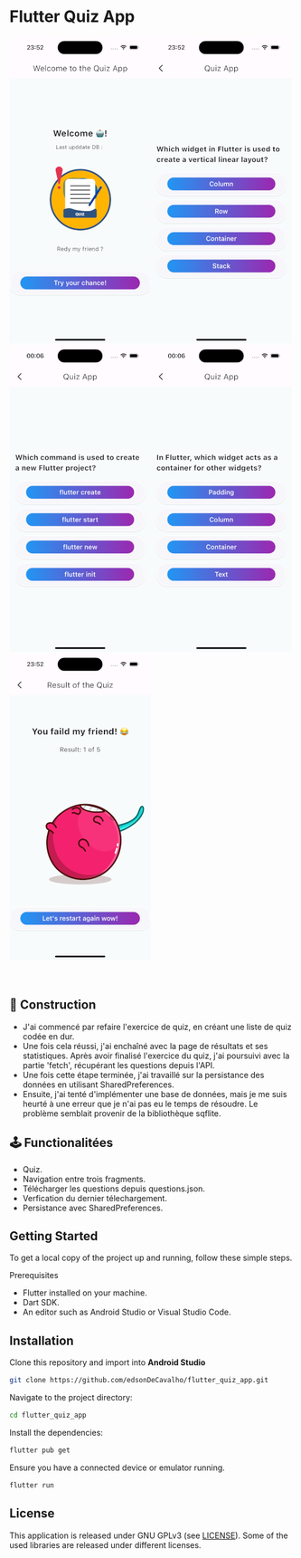 # Flutter Quiz App

![alt text](./img/1.png)![alt text](./img/2.png)![alt text](./img/4.png)![alt text](./img/5.png)![alt text](./img/3.png)<br>
<br></br>

## 🔨 Construction

* J'ai commencé par refaire l'exercice de quiz, en créant une liste de quiz codée en dur.
* Une fois cela réussi, j'ai enchaîné avec la page de résultats et ses statistiques. Après avoir finalisé l'exercice du quiz, j'ai poursuivi avec la partie 'fetch', récupérant les questions depuis l'API. 
* Une fois cette étape terminée, j'ai travaillé sur la persistance des données en utilisant SharedPreferences. 
* Ensuite, j'ai tenté d'implémenter une base de données, mais je me suis heurté à une erreur que je n'ai pas eu le temps de résoudre. Le problème semblait provenir de la bibliothèque sqflite.


## 🕹 Functionalitées 
 
* Quiz.
* Navigation entre trois fragments.
* Télécharger les questions depuis questions.json.
* Verfication du dernier télechargement.
* Persistance avec SharedPreferences.



## Getting Started
To get a local copy of the project up and running, follow these simple steps.

Prerequisites
* Flutter installed on your machine.
* Dart SDK.
* An editor such as Android Studio or Visual Studio Code.

## Installation
Clone this repository and import into **Android Studio**
```bash
git clone https://github.com/edsonDeCavalho/flutter_quiz_app.git
```

Navigate to the project directory:

```bash
cd flutter_quiz_app
```

Install the dependencies:

```bash
flutter pub get
```

Ensure you have a connected device or emulator running.

```bash
flutter run
```


## License

This application is released under GNU GPLv3 (see [LICENSE](LICENSE)).
Some of the used libraries are released under different licenses.



















